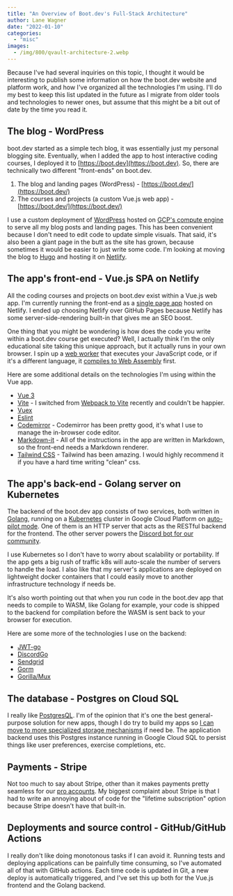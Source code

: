 ```yaml
---
title: "An Overview of Boot.dev's Full-Stack Architecture"
author: Lane Wagner
date: "2022-01-10"
categories: 
  - "misc"
images:
  - /img/800/qvault-architecture-2.webp
---
```


Because I've had several inquiries on this topic, I thought it would be interesting to publish some information on how the boot.dev website and platform work, and how I've organized all the technologies I'm using. I'll do my best to keep this list updated in the future as I migrate from older tools and technologies to newer ones, but assume that this might be a bit out of date by the time you read it.

## The blog - WordPress

boot.dev started as a simple tech blog, it was essentially just my personal blogging site. Eventually, when I added the app to host interactive coding courses, I deployed it to [https://boot.dev](https://boot.dev). So, there are technically two different "front-ends" on boot.dev.

1. The blog and landing pages (WordPress) - [https://boot.dev/](https://boot.dev/)
2. The courses and projects (a custom Vue.js web app) - [https://boot.dev/](https://boot.dev/)

I use a custom deployment of [WordPress](https://wordpress.org/download/) hosted on [GCP's compute engine](https://cloud.google.com/compute) to serve all my blog posts and landing pages. This has been convenient because I don't need to edit code to update simple visuals. That said, it's also been a giant page in the butt as the site has grown, because sometimes it would be easier to just write some code. I'm looking at moving the blog to [Hugo](https://gohugo.io/) and hosting it on [Netlify](https://www.netlify.com/).

## The app's front-end - Vue.js SPA on Netlify

All the coding courses and projects on boot.dev exist within a Vue.js web app. I'm currently running the front-end as a [single page app](https://en.wikipedia.org/wiki/Single-page_application) hosted on Netlify. I ended up choosing Netlify over GitHub Pages because Netlify has some server-side-rendering built-in that gives me an SEO boost.

One thing that you might be wondering is how does the code you write within a boot.dev course get executed? Well, I actually think I'm the only educational site taking this unique approach, but it actually runs in your own browser. I spin up a [web worker](/golang/running-go-in-the-browser-wasm-web-workers/) that executes your JavaScript code, or if it's a different language, it [compiles to Web Assembly](/golang/running-go-in-the-browser-with-web-assembly-wasm/) first.

Here are some additional details on the technologies I'm using within the Vue app.

- [Vue 3](https://v3.vuejs.org/)
- [Vite](https://vitejs.dev/) - I switched from [Webpack to Vite](/javascript/migrating-vue-webpack-to-vitejs/) recently and couldn't be happier.
- [Vuex](https://vuex.vuejs.org/)
- [Eslint](https://eslint.org/)
- [Codemirror](https://codemirror.net/) - Codemirror has been pretty good, it's what I use to manage the in-browser code editor.
- [Markdown-it](https://github.com/markdown-it/markdown-it) - All of the instructions in the app are written in Markdown, so the front-end needs a Markdown renderer.
- [Tailwind CSS](https://tailwindcss.com/) - Tailwind has been amazing. I would highly recommend it if you have a hard time writing "clean" css.

## The app's back-end - Golang server on Kubernetes

The backend of the boot.dev app consists of two services, both written in [Golang](https://go.dev/), running on a [Kubernetes](https://kubernetes.io/) cluster in Google Cloud Platform on [auto-pilot mode](https://cloud.google.com/kubernetes-engine/docs/concepts/autopilot-overview). One of them is an HTTP server that acts as the RESTful backend for the frontend. The other server powers the [Discord bot for our community](/news/roles-qvault-discord-server/).

I use Kubernetes so I don't have to worry about scalability or portability. If the app gets a big rush of traffic k8s will auto-scale the number of servers to handle the load. I also like that my server's applications are deployed on lightweight docker containers that I could easily move to another infrastructure technology if needs be.

It's also worth pointing out that when you run code in the boot.dev app that needs to compile to WASM, like Golang for example, your code is shipped to the backend for compilation before the WASM is sent back to your browser for execution.

Here are some more of the technologies I use on the backend:

- [JWT-go](https://github.com/dgrijalva/jwt-go)
- [DiscordGo](https://github.com/bwmarrin/discordgo)
- [Sendgrid](https://sendgrid.com/)
- [Gorm](https://gorm.io/index.html)
- [Gorilla/Mux](https://github.com/gorilla/mux)

## The database - Postgres on Cloud SQL

I really like [PostgresQL](https://www.postgresql.org/). I'm of the opinion that it's one the best general-purpose solution for new apps, though I do try to build my apps so [I can move to more specialized storage mechanisms](/clean-code/death-taxes-and-database-migrations/) if need be. The application backend uses this Postgres instance running in Google Cloud SQL to persist things like user preferences, exercise completions, etc.

## Payments - Stripe

Not too much to say about Stripe, other than it makes payments pretty seamless for our [pro accounts](https://boot.dev/pricing). My biggest complaint about Stripe is that I had to write an annoying about of code for the "lifetime subscription" option because Stripe doesn't have that built-in.

## Deployments and source control - GitHub/GitHub Actions

I really don't like doing monotonous tasks if I can avoid it. Running tests and deploying applications can be painfully time consuming, so I've automated all of that with GitHub actions. Each time code is updated in Git, a new deploy is automatically triggered, and I've set this up both for the Vue.js frontend and the Golang backend.

